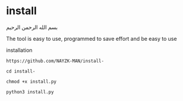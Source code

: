 # install
بسم الله الرحمن الرحيم 

The tool is easy to use, programmed to save effort and be easy to use

installation  

`https://github.com/NAYZK-MAN/install-`

`cd install-`

`chmod +x install.py`

`python3 install.py`
